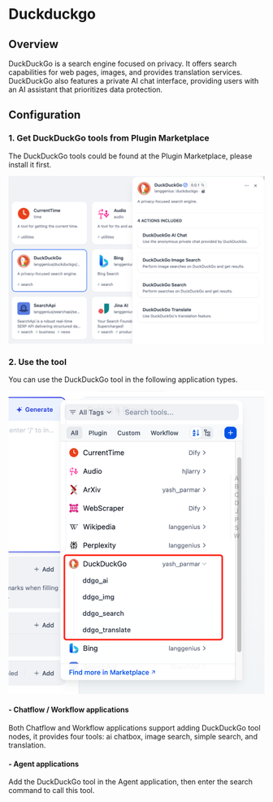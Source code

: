# Duckduckgo

## Overview

DuckDuckGo is a search engine focused on privacy. It offers search capabilities for web pages, images, and provides translation services. DuckDuckGo also features a private AI chat interface, providing users with an AI assistant that prioritizes data protection.

## Configuration

### 1. Get DuckDuckGo tools from Plugin Marketplace

The DuckDuckGo tools could be found at the Plugin Marketplace, please install it first.

![](./_assets/duckduckgo_1.PNG)

### 2. Use the tool

You can use the DuckDuckGo tool in the following application types.

![](./_assets/duckduckgo_2.PNG)

#### - Chatflow / Workflow applications

Both Chatflow and Workflow applications support adding DuckDuckGo tool nodes, it provides four tools: ai chatbox, image search, simple search, and translation.

#### - Agent applications

Add the DuckDuckGo tool in the Agent application, then enter the search command to call this tool.